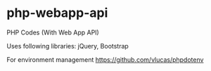 # php-webapp-api
PHP Codes (With Web App API) 

Uses following libraries: jQuery, Bootstrap

For environment management
https://github.com/vlucas/phpdotenv
